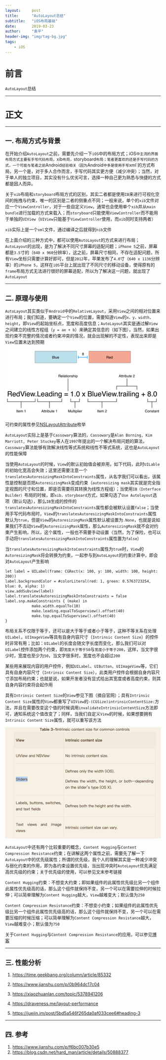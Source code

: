 ```yaml
---
layout:     post
title:      "AutoLayout总结"
subtitle:   "iOS布局基础"
date:       2019-03-23
author:     "袁平"
header-img: "img/tag-bg.jpg"
tags:
    - iOS
---
```


# 前言

`AutoLayout`总结

--------------

# 正文

--------------

## 一. 布局方式与背景

在开始介绍`AutoLayout`之前，需要先介绍一下`iOS`中的布局方式；iOS`中主流的界面布局方式主要有手写代码布局，`xib`布局，`storyboard`布局；笔者更喜欢的还是手写代码的方式，一个可能与笔者之前`Android`经验相关（因为`Android`中多是使用手写`xml`的方式布局，另一个是，对于多人合作而言，手写代码其实更方便（减少冲突）；当然，对于单人的独立项目，其实没有什么优劣可言，选择一种自己更为熟悉与快捷的方式都是因人而异。

关于`xib`布局和`storyboard`布局方式的区别，其实二者都是使用`IB`来进行可视化空间的拖拽与约束，唯一的区别是二者的侧重点不同；一般来说，单个的`xib`文件对应一个`ViewController`，对于一些自定义`View`，通常也会使用单个`xib`并从`main bundle`进行加载的方式来载入；而`storyboard`只能使用`ViewController`而不能用于单独的`UIView`（`UIView`只能基于`ViewController`使用，而`xib`同时支持两者）

`xib`实际上是一个`xml`文件，通过编译之后就得到`nib`文件

在上面介绍的三种方式中，都可以使用`AutoLayout`的方式来进行布局；`AutoLayout`的出现，是为了解决不同尺寸屏幕的适配问题；`iPhone 5`之前，屏幕都是`3.5`寸的（`640 x 960`分辨率），这之前，屏幕尺寸相同，不存在适配问题，所有`View`坐标只需要计算好即可，但是`2012`年，苹果发布了`4.0`寸（`640 x 1136`分辨率）的`iPhone 5`，这样在`iOS`平台上就出现了不同尺寸的移动设备，使得原有的`frame`布局方式无法进行很好的屏幕适配，所以为了解决这一问题，就出现了`AutoLayout`


-----------

## 二. 原理与使用

`AutoLayout`其实类似于`Android`中的`RelativeLayout`，采用`View`之间的相对位置来进行布局；我们知道，要确定一个`View`的位置，需要知道`View`的`x，y，width，height`，即`View`的起始坐标点，宽度和高度信息；`AutoLayout`其实是通过解`View`之间建立的线性方程组（`y = ax + b`）来确定其信息的（如下图），当然，如果出现约束不完整的情况或者约束冲突的情况，就会出现解的不定性，表现出来即是`View`位置未达到预期

![](/img/post/AutoLayout/AutoLayout_1.png)

可约束的属性参见[NSLayoutAttribute](https://developer.apple.com/documentation/uikit/nslayoutattribute)枚举


`AutoLayout`实际上是基于`Cassowary`算法的，`Cassowary`是`Alan Borning, Kim Marriott, Peter Stuckey`等人在`1997`年提出的一个解决布局问题的算法，`Cassowary`算法能够有效解决线性等式系统和线性不等式系统，这也是`AutoLayout`的性能保障

当使用`AutoLayout`的时候，`View`的默认初始值会被弃用，如下代码，此时`UILable`的初始化宽高会失效；这里还需要注意一个`translatesAutoresizingMaskIntoConstraints`属性，从名字我们可以看出，该属性是控制是否把`AutoresizingMask`变成约束（`autoresizing mask`其实就是完全指定视图的尺寸和位置，即是否需要将其转换为线性方程组）；当使用`IB（Interface Builder）`布局的时候，即`xib，storyboard`方式，如果勾选了`Use Autolayout`选项（默认勾选），那么`IB`生成的控件的`translatesAutoresizingMaskIntoConstraints`属性都会被默认设置`false`；当使用手写代码布局时，`View`的`translatesAutoresizingMaskIntoConstraints`属性默认为`true`，但是`View`的`AutoresizingMask`属性默认被设置为`.None`，也就是说如果我们不去动`View`的`AutoresizingMask`属性，那么`AutoresizingMask`就不会对约束产生影响，所以，这个属性，一般也不需要手动设置（当然，为了保险，也可以手动将`translatesAutoresizingMaskIntoConstraints`属性置为`false`）

当`translatesAutoresizingMaskIntoConstraints`属性为`true`时，`View`的`AutoresizingMask`将会转换为约束，一起参与到`AutoLayout`的约束计算中，即会对`AutoLayout`产生影响

```
let label = UILabel(frame: CGRect(x: 100, y: 100, width: 100, height: 200))
label.backgroundColor = #colorLiteral(red: 1, green: 0.5763723254, blue: 0, alpha: 1)
view.addSubview(label)
label.translatesAutoresizingMaskIntoConstraints = false
label.snp.makeConstraints { (make) in
            make.width.equalTo(10)
            make.leading.equalToSuperview().offset(40)
            make.top.equalToSuperview().offset(40)
}
```

布局关系不仅限于等于，还可以是大于等于或者小于等于，这种不等关系在处理`UILabel`，`UIImageView`等具有自身内容尺寸（`Intrinsic Content Size`）的控件时非常有用；比如：`UILabel`的长度会随文字长度而变化，那么我们可以对`UILabel`控件添加两个约束，即`宽度大于等于50`与`宽度小于等于200`，这样，当文字很少时，宽度也至少为`50`，当文字很多时，宽度也不会超过`200`

某些用来展现内容的用户控件，例如`UILabel`、`UIButton`、`UIImageView`等，它们具有自身内容尺寸（`Intrinsic Content Size`），此类用户控件会根据自身内容尺寸添加布局约束；也就是说，如果开发者没有显式给出其宽度或者高度约束，则其自身内容约束将会起作用

具有`Intrinsic Content Size`的`View`参见下图（摘自官网）；具有`Intrinsic Content Size`属性的`View`都重写了`UIView`的`-(CGSize)intrinsicContentSize:`方法，并且在需要改变这个值的时候调用`invalidateIntrinsicContentSize`方法即可，通知系统这个值改变了；同样，当我们自定义`View`的时候，如果想要拥有`Intrinsic Content Size`属性，就可以重写该方法

![](/img/post/AutoLayout/AutoLayout_2.png)

`AutoLayout`中还有两个比较重要的概念，`Content Hugging`与`Content Compression Resistance`约束；在讲解这两个属性之前，需要先了解一下`AutoLayout`中的优先级属性；所谓的优先级，我个人的理解其实是一种减少冲突与弱化约束的作用，即为各约束设置优先级，当出现冲突时`AutoLayout`优先满足高优先级的约束；关于优先级的使用，可以参见文末参考链接

`Content Hugging`约束：不想变大约束；即如果组件的此属性优先级比另一个组件此属性优先级高的话，那么这个组件就保持不变，另一个可以在需要拉伸的时候拉伸；可以简单理解为`Content Hugging`越大，`View`越难变大；默认值为`250`

`Content Compression Resistance`约束：不想变小约束；如果组件的此属性优先级比另一个组件此属性优先级高的话，那么这个组件就保持不变，另一个可以在需要压缩的时候压缩；可以简单理解为`Content Compression Resistance`越大，`View`越难变小；默认值为`750`

关于`Content Hugging`与`Content Compression Resistance`的应用，可以参见[博客](https://www.jianshu.com/p/f6bc007b30e5)


------------

## 三. 性能分析

1. https://time.geekbang.org/column/article/85332

2. https://www.jianshu.com/p/0b964dc17c04

3. https://xiaozhuanlan.com/topic/5378941206

4. https://draveness.me/layout-performance

5. https://juejin.im/post/5bd5a546f265da0af033cee6#heading-3


----------------


## 四. 参考

1. https://www.jianshu.com/p/f6bc007b30e5
2. https://blog.csdn.net/hard_man/article/details/50888377

